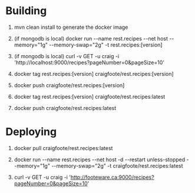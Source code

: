 # Building
1. mvn clean install to generate the docker image

1. (if mongodb is local) docker run 
--name rest.recipes 
--net host 
--memory="1g" 
--memory-swap="2g" 
-t rest.recipes:[version]

1. (if mongodb is local) curl -v GET -u craig -i 'http://localhost:9000/recipes?pageNumber=0&pageSize=10'

1. docker tag rest.recipes:[version] craigfoote/rest.recipes:[version]

1. docker push craigfoote/rest.recipes:[version]

1. docker tag rest.recipes:[version] craigfoote/rest.recipes:latest

1. docker push craigfoote/rest.recipes:latest

# Deploying

1. docker pull craigfoote/rest.recipes:latest

1. docker run 
--name rest.recipes
--net host
-d 
--restart unless-stopped 
--memory="1g" 
--memory-swap="2g" 
-t craigfoote/rest.recipes:latest 

1. curl -v GET -u craig -i 'http://footeware.ca:9000/recipes?pageNumber=0&pageSize=10'